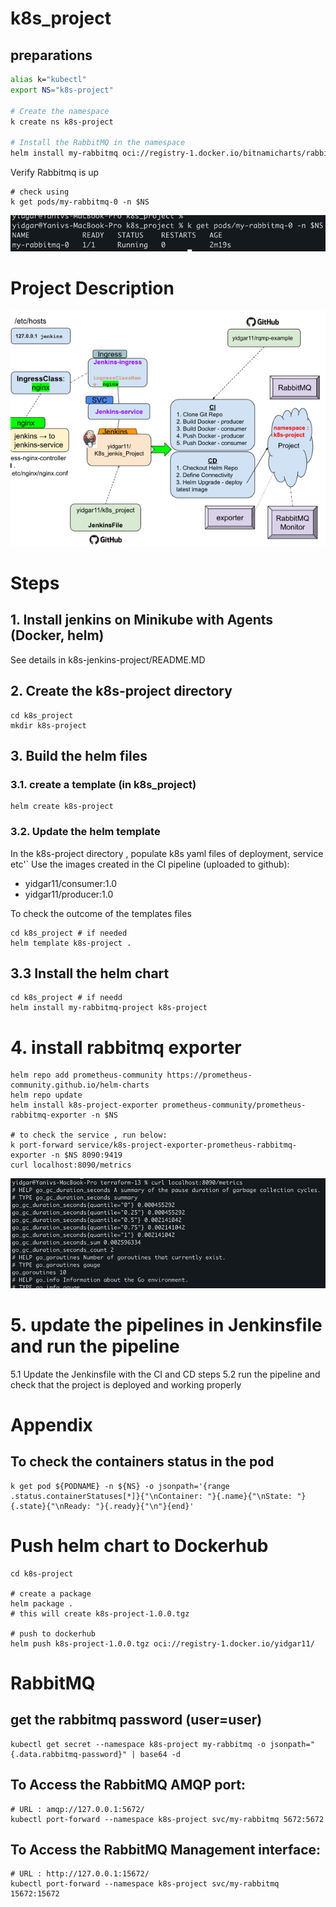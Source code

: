 # k8s_project
## preparations 
```sh
alias k="kubectl"
export NS="k8s-project"

# Create the namespace 
k create ns k8s-project

# Install the RabbitMQ in the namespace 
helm install my-rabbitmq oci://registry-1.docker.io/bitnamicharts/rabbitmq -n $NS
```

Verify Rabbitmq is up 
```shell
# check using 
k get pods/my-rabbitmq-0 -n $NS
```
![img_1.png](img_1.png)



# Project Description
![img.png](img.png)



# Steps 
## 1. Install jenkins on Minikube with Agents (Docker, helm)
See details in k8s-jenkins-project/README.MD 

## 2. Create the k8s-project directory 
```shell
cd k8s_project
mkdir k8s-project 
```

## 3. Build the helm files 
### 3.1. create a template (in k8s_project) 
```shell
helm create k8s-project 
```
### 3.2. Update the helm template
In the k8s-project directory , populate  k8s yaml files of deployment, service etc'` 
Use the images created in the CI pipeline (uploaded to github):
- yidgar11/consumer:1.0 
- yidgar11/producer:1.0 

To check the outcome of the templates files 
```shell
cd k8s_project # if needed 
helm template k8s-project .
```

## 3.3 Install the helm chart 
```shell
cd k8s_project # if needd 
helm install my-rabbitmq-project k8s-project
```

# 4. install rabbitmq exporter 
```shell
helm repo add prometheus-community https://prometheus-community.github.io/helm-charts
helm repo update
helm install k8s-project-exporter prometheus-community/prometheus-rabbitmq-exporter -n $NS

# to check the service , run below: 
k port-forward service/k8s-project-exporter-prometheus-rabbitmq-exporter -n $NS 8090:9419
curl localhost:8090/metrics
```
![img_2.png](img_2.png)


# 5. update the pipelines in Jenkinsfile and run the pipeline 
5.1 Update the Jenkinsfile with the CI and CD steps
5.2 run the pipeline and check that the project is deployed and working properly


# Appendix 
## To check the containers status in the pod
```shell
k get pod ${PODNAME} -n ${NS} -o jsonpath='{range .status.containerStatuses[*]}{"\nContainer: "}{.name}{"\nState: "}{.state}{"\nReady: "}{.ready}{"\n"}{end}'
```

# Push helm chart to Dockerhub
```shell
cd k8s-project 

# create a package 
helm package .
# this will create k8s-project-1.0.0.tgz

# push to dockerhub
helm push k8s-project-1.0.0.tgz oci://registry-1.docker.io/yidgar11/
```


# RabbitMQ
## get the rabbitmq password (user=user)
```shell
kubectl get secret --namespace k8s-project my-rabbitmq -o jsonpath="{.data.rabbitmq-password}" | base64 -d
``` 

## To Access the RabbitMQ AMQP port:
```shell
# URL : amqp://127.0.0.1:5672/
kubectl port-forward --namespace k8s-project svc/my-rabbitmq 5672:5672
```

## To Access the RabbitMQ Management interface:
```shell
# URL : http://127.0.0.1:15672/
kubectl port-forward --namespace k8s-project svc/my-rabbitmq 15672:15672
```


